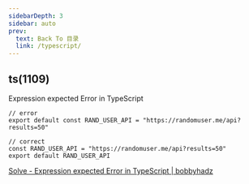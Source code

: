 ```yaml
---
sidebarDepth: 3
sidebar: auto
prev:
  text: Back To 目录
  link: /typescript/
---
```




## ts(1109)

Expression expected Error in TypeScript

```tsx
// error
export default const RAND_USER_API = "https://randomuser.me/api?results=50"

// correct
const RAND_USER_API = "https://randomuser.me/api?results=50"
export default RAND_USER_API
```

[Solve - Expression expected Error in TypeScript | bobbyhadz](https://bobbyhadz.com/blog/typescript-expression-expected-error)